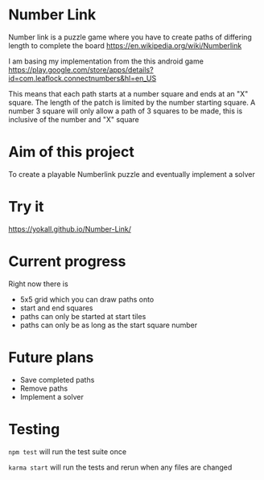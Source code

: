 # Number Link

Number link is a puzzle game where you have to create paths of differing length to complete the board https://en.wikipedia.org/wiki/Numberlink

I am basing my implementation from the this android game https://play.google.com/store/apps/details?id=com.leaflock.connectnumbers&hl=en_US

This means that each path starts at a number square and ends at an "X" square.  The length of the patch is limited by the number starting square.  A number 3 square will only allow a path of 3 squares to be made, this is inclusive of the number and "X" square

# Aim of this project

To create a playable Numberlink puzzle and eventually implement a solver

# Try it

https://yokall.github.io/Number-Link/

# Current progress

Right now there is

* 5x5 grid which you can draw paths onto
* start and end squares
* paths can only be started at start tiles
* paths can only be as long as the start square number

# Future plans

* Save completed paths
* Remove paths
* Implement a solver

# Testing

`npm test` will run the test suite once

`karma start` will run the tests and rerun when any files are changed
